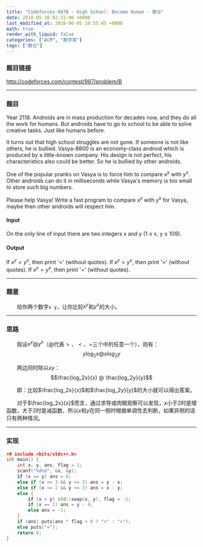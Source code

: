 ```yaml
---
title: "Codeforces-987B - High School: Become Human - 数论"
date: 2018-05-30 02:31:00 +0800
last_modified_at: 2018-06-05 10:55:45 +0800
math: true
render_with_liquid: false
categories: ["ACM", "数学类"]
tags: ["数论"]
---
```


### 题目链接

http://codeforces.com/contest/987/problem/B

---
### 题目

Year 2118. Androids are in mass production for decades now, and they do all the work for humans. But androids have to go to school to be able to solve creative tasks. Just like humans before.

It turns out that high school struggles are not gone. If someone is not like others, he is bullied. Vasya-8800 is an economy-class android which is produced by a little-known company. His design is not perfect, his characteristics also could be better. So he is bullied by other androids.

One of the popular pranks on Vasya is to force him to compare $x^y$ with $y^x$. Other androids can do it in milliseconds while Vasya's memory is too small to store such big numbers.

Please help Vasya! Write a fast program to compare $x^y$ with $y^x$ for Vasya, maybe then other androids will respect him. 
#### Input
On the only line of input there are two integers x and y (1 ≤ x, y ≤ 109). 
#### Output
If $x^y < y^x$, then print '<' (without quotes). If $x^y > y^x$, then print '>' (without quotes). If $x^y = y^x$, then print '=' (without quotes).

---
### 题意

&emsp;&emsp;给你两个数字`x y`，让你比较$x^y$和$y^x$的大小。

---
### 思路

&emsp;&emsp;假设$x^y@y^x$（$@$代表$>、<、=$三个中的任意一个），则有：$$ylog_2x@xlog_2y$$

&emsp;&emsp;两边同时除以$xy$：$$\frac{log_2x}{x} @ \frac{log_2y}{y}$$

&emsp;&emsp;即：比较$\frac{log_2x}{x}$和$\frac{log_2y}{y}$的大小就可以得出答案。

&emsp;&emsp;对于$\frac{log_2x}{x}$而言，通过求导或肉眼观察可以发现，$x$小于2时是增函数，大于2时是减函数，所以$x$和$y$在同一侧时根据单调性去判断，如果异侧的话只有两种情况。

---
### 实现

```cpp
## include <bits/stdc++.h>
int main() {
	int x, y, ans, flag = 1;
	scanf("%d%d", &x, &y);
	if (x == y) ans = 0;
	else if (x >= 3 && y >= 3) ans = y - x;
	else if (x <= 2 && y <= 2) ans = x - y;
	else {
	    if (x > y) std::swap(x, y), flag = -1;
	    if (x == 2) ans = y - 4;
        else ans = -1;
	}
	if (ans) puts(ans * flag > 0 ? ">" : "<");
	else puts("=");
	return 0;
}

```